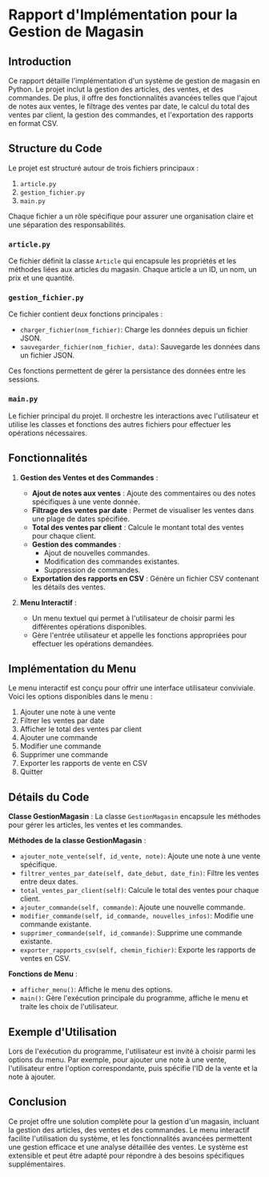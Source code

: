 # Rapport d'Implémentation pour la Gestion de Magasin

## Introduction
Ce rapport détaille l'implémentation d'un système de gestion de magasin en Python. Le projet inclut la gestion des articles, des ventes, et des commandes. De plus, il offre des fonctionnalités avancées telles que l'ajout de notes aux ventes, le filtrage des ventes par date, le calcul du total des ventes par client, la gestion des commandes, et l'exportation des rapports en format CSV.

## Structure du Code
Le projet est structuré autour de trois fichiers principaux :
1. `article.py`
2. `gestion_fichier.py`
3. `main.py`

Chaque fichier a un rôle spécifique pour assurer une organisation claire et une séparation des responsabilités.

### `article.py`
Ce fichier définit la classe `Article` qui encapsule les propriétés et les méthodes liées aux articles du magasin. Chaque article a un ID, un nom, un prix et une quantité.

### `gestion_fichier.py`
Ce fichier contient deux fonctions principales :
- `charger_fichier(nom_fichier)`: Charge les données depuis un fichier JSON.
- `sauvegarder_fichier(nom_fichier, data)`: Sauvegarde les données dans un fichier JSON.

Ces fonctions permettent de gérer la persistance des données entre les sessions.

### `main.py`
Le fichier principal du projet. Il orchestre les interactions avec l'utilisateur et utilise les classes et fonctions des autres fichiers pour effectuer les opérations nécessaires.

## Fonctionnalités
1. **Gestion des Ventes et des Commandes** :
    - **Ajout de notes aux ventes** : Ajoute des commentaires ou des notes spécifiques à une vente donnée.
    - **Filtrage des ventes par date** : Permet de visualiser les ventes dans une plage de dates spécifiée.
    - **Total des ventes par client** : Calcule le montant total des ventes pour chaque client.
    - **Gestion des commandes** :
        - Ajout de nouvelles commandes.
        - Modification des commandes existantes.
        - Suppression de commandes.
    - **Exportation des rapports en CSV** : Génère un fichier CSV contenant les détails des ventes.

2. **Menu Interactif** :
    - Un menu textuel qui permet à l'utilisateur de choisir parmi les différentes opérations disponibles.
    - Gère l'entrée utilisateur et appelle les fonctions appropriées pour effectuer les opérations demandées.

## Implémentation du Menu

Le menu interactif est conçu pour offrir une interface utilisateur conviviale. Voici les options disponibles dans le menu :

1. Ajouter une note à une vente
2. Filtrer les ventes par date
3. Afficher le total des ventes par client
4. Ajouter une commande
5. Modifier une commande
6. Supprimer une commande
7. Exporter les rapports de vente en CSV
8. Quitter

## Détails du Code

**Classe GestionMagasin** :
La classe `GestionMagasin` encapsule les méthodes pour gérer les articles, les ventes et les commandes.

**Méthodes de la classe GestionMagasin** :
- `ajouter_note_vente(self, id_vente, note)`: Ajoute une note à une vente spécifique.
- `filtrer_ventes_par_date(self, date_debut, date_fin)`: Filtre les ventes entre deux dates.
- `total_ventes_par_client(self)`: Calcule le total des ventes pour chaque client.
- `ajouter_commande(self, commande)`: Ajoute une nouvelle commande.
- `modifier_commande(self, id_commande, nouvelles_infos)`: Modifie une commande existante.
- `supprimer_commande(self, id_commande)`: Supprime une commande existante.
- `exporter_rapports_csv(self, chemin_fichier)`: Exporte les rapports de ventes en CSV.

**Fonctions de Menu** :
- `afficher_menu()`: Affiche le menu des options.
- `main()`: Gère l'exécution principale du programme, affiche le menu et traite les choix de l'utilisateur.

## Exemple d'Utilisation

Lors de l'exécution du programme, l'utilisateur est invité à choisir parmi les options du menu. Par exemple, pour ajouter une note à une vente, l'utilisateur entre l'option correspondante, puis spécifie l'ID de la vente et la note à ajouter.

## Conclusion
Ce projet offre une solution complète pour la gestion d'un magasin, incluant la gestion des articles, des ventes et des commandes. Le menu interactif facilite l'utilisation du système, et les fonctionnalités avancées permettent une gestion efficace et une analyse détaillée des ventes. Le système est extensible et peut être adapté pour répondre à des besoins spécifiques supplémentaires.

